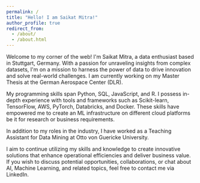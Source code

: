 ```yaml
---
permalink: /
title: "Hello! I am Saikat Mitra!"
author_profile: true
redirect_from: 
  - /about/
  - /about.html
---
```





Welcome to my corner of the web! I'm Saikat Mitra, a data enthusiast based in Stuttgart, Germany. With a passion for unraveling insights from complex datasets, I'm on a mission to harness the power of data to drive innovation and solve real-world challenges. I am currently working on my Master Thesis at the German Aerospace Center (DLR).

My programming skills span Python, SQL, JavaScript, and R. I possess in-depth experience with tools and frameworks such as Scikit-learn, TensorFlow, AWS, PyTorch, Databricks, and Docker. These skills have empowered me to create an ML infrastructure on different cloud platforms be it for research or business requirements.

In addition to my roles in the industry, I have worked as a Teaching Assistant for Data Mining at Otto von Guericke University.

I aim to continue utilizing my skills and knowledge to create innovative solutions that enhance operational efficiencies and deliver business value. If you wish to discuss potential opportunities, collaborations, or chat about AI, Machine Learning, and related topics, feel free to contact me via LinkedIn.